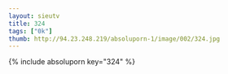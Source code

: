 ```yaml
--- 
layout: sieutv
title: 324
tags: ["0k"]
thumb: http://94.23.248.219/absoluporn-1/image/002/324.jpg
---
```

{% include absoluporn key="324" %} 
